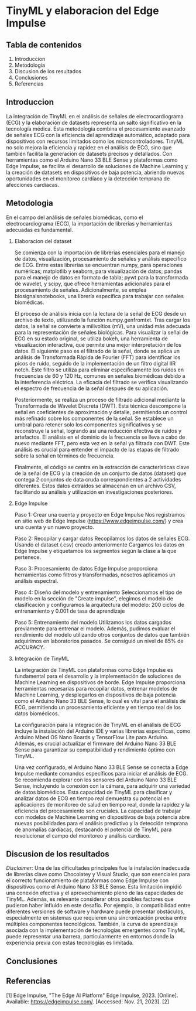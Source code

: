 # TinyML y elaboracion del Edge Impulse

## Tabla de contenidos
1. Introduccion
2. Metodologia
3. Discusion de los resultados
4. Conclusiones
5. Referencias

## Introduccion
La integración de TinyML en el análisis de señales de electrocardiograma (ECG) y la elaboración de datasets representa un salto significativo en la tecnología médica. Esta metodología combina el procesamiento avanzado de señales ECG con la eficiencia del aprendizaje automático, adaptado para dispositivos con recursos limitados como los microcontroladores. TinyML no solo mejora la eficiencia y rapidez en el análisis de ECG, sino que también facilita la generación de datasets precisos y detallados. Con herramientas como el Arduino Nano 33 BLE Sense y plataformas como Edge Impulse, se facilita el desarrollo de soluciones de Machine Learning y la creación de datasets en dispositivos de baja potencia, abriendo nuevas oportunidades en el monitoreo cardíaco y la detección temprana de afecciones cardíacas.

## Metodologia
En el campo del análisis de señales biomédicas, como el electrocardiograma (ECG), la importación de librerías y herramientas adecuadas es fundamental. 

1. Elaboracion del dataset

   Se comienza con la importación de librerías esenciales para el manejo de datos, visualización, procesamiento de señales y análisis específico de ECG. Entre estas librerías se encuentran numpy, para operaciones numéricas; matplotlib y seaborn, para visualización de datos; pandas para el manejo de datos en formato de tabla; pywt para la transformada de wavelet, y scipy, que ofrece herramientas adicionales para el procesamiento de señales. Adicionalmente, se emplea biosignalsnotebooks, una librería específica para trabajar con señales biomédicas.
   
   El proceso de análisis inicia con la lectura de la señal de ECG desde un archivo de texto, utilizando la función numpy.genfromtxt. Tras cargar los datos, la señal se convierte a milivoltios (mV), una unidad más adecuada para la representación de señales biológicas. Para visualizar la señal de ECG en su estado original, se utiliza bokeh, una herramienta de visualización interactiva, que permite una mejor interpretación de los datos. El siguiente paso es el filtrado de la señal, donde se aplica un análisis de Transformada Rápida de Fourier (FFT) para identificar los picos de ruido, seguido de la implementación de un filtro digital IIR notch. Este filtro se utiliza para eliminar específicamente los ruidos en frecuencias de 60 y 120 Hz, comunes en señales biomédicas debido a la interferencia eléctrica. La eficacia del filtrado se verifica visualizando el espectro de frecuencia de la señal después de su aplicación.
   
   Posteriormente, se realiza un proceso de filtrado adicional mediante la Transformada de Wavelet Discreta (DWT). Esta técnica descompone la señal en coeficientes de aproximación y detalle, permitiendo un control más refinado sobre los componentes de la señal. Se establece un umbral para retener solo los componentes significativos y se reconstruye la señal, logrando así una reducción efectiva de ruidos y artefactos. El análisis en el dominio de la frecuencia se lleva a cabo de nuevo mediante FFT, pero esta vez en la señal ya filtrada con DWT. Este análisis es crucial para entender el impacto de las etapas de filtrado sobre la señal en términos de frecuencia.
   
   Finalmente, el código se centra en la extracción de características clave de la señal de ECG y la creación de un conjunto de datos (dataset) que contega 2 conjuntos de data cruda correspondientes a 2 actividades diferentes. Estos datos extraídos se almacenan en un archivo CSV, facilitando su análisis y utilización en investigaciones posteriores.

2. Edge Impulse

   Paso 1: Crear una cuenta y proyecto en Edge Impulse
   Nos registramos en sitio web de Edge Impulse (https://www.edgeimpulse.com/) y crea una cuenta y un nuevo proyecto.

   Paso 2: Recopilar y cargar datos
   Recopilamos los datos de señales ECG. Usando el dataset (.csv) creado anteriormente
   Cargamos los datos en Edge Impulse y etiquetamos los segmentos según la clase a la que pertenece.

   Paso 3: Procesamiento de datos
   Edge Impulse proporciona herramientas como filtros y transformadas, nosotros aplicamos un análisis espectral.

   Paso 4: Diseño del modelo y entrenamiento
   Seleccionamos el tipo de modelo en la sección de "Create impulse", elegimos el modelo de clasificación y configuramos la arquitectura del modelo: 200 ciclos de entrenamiento y 0.001 de tasa de aprendizaje

   Paso 5: Entrenamiento del modelo
   Utilizamos los datos cargados previamente para entrenar el modelo. Además, pudimos evaluar el rendimiento del modelo utilizando otros conjuntos de datos que también adquirimos en laboratorios pasados. Se consiguió un nivel de 85% de ACCURACY.

4. Integración de TinyML

   La integración de TinyML con plataformas como Edge Impulse es fundamental para el desarrollo y la implementación de soluciones de Machine Learning en dispositivos de borde. Edge Impulse proporciona herramientas necesarias para recopilar datos, entrenar modelos de Machine Learning, y desplegarlos en dispositivos de baja potencia como el Arduino Nano 33 BLE Sense, lo cual es vital para el análisis de ECG, permitiendo un procesamiento eficiente y en tiempo real de los datos biomédicos.
   
   La configuración para la integración de TinyML en el análisis de ECG incluye la instalación del Arduino IDE y varias librerías específicas, como Arduino Mbed OS Nano Boards y TensorFlow Lite para Arduino. Además, es crucial actualizar el firmware del Arduino Nano 33 BLE Sense para garantizar su compatibilidad y rendimiento óptimo con TinyML.
   
   Una vez configurado, el Arduino Nano 33 BLE Sense se conecta a Edge Impulse mediante comandos específicos para iniciar el análisis de ECG. Se recomienda explorar con los sensores del Arduino Nano 33 BLE Sense, incluyendo la conexión con la cámara, para adquirir una variedad de datos biomédicos. Esta capacidad de TinyML para clasificar y analizar datos de ECG en tiempo real demuestra su potencial en aplicaciones de monitoreo de salud en tiempo real, donde la rapidez y la eficiencia del procesamiento son cruciales. La capacidad de trabajar con modelos de Machine Learning en dispositivos de baja potencia abre nuevas posibilidades para el análisis predictivo y la detección temprana de anomalías cardíacas, destacando el potencial de TinyML para revolucionar el campo del monitoreo y análisis cardíaco.

## Discusion de los resultados


*Disclaimer:* Una de las dificultades principales fue la instalación inadecuada de librerías clave como Chocolatey y Visual Studio, que son esenciales para el correcto funcionamiento de plataformas como Edge Impulse con dispositivos como el Arduino Nano 33 BLE Sense. Esta limitación impidió una conexión efectiva y el aprovechamiento pleno de las capacidades de TinyML. Además, es relevante considerar otros posibles factores que pudieron haber influido en este desafío. Por ejemplo, la compatibilidad entre diferentes versiones de software y hardware puede presentar obstáculos, especialmente en sistemas que requieren una sincronización precisa entre múltiples componentes tecnológicos. También, la curva de aprendizaje asociada con la implementación de tecnologías emergentes como TinyML puede representar una barrera, particularmente en entornos donde la experiencia previa con estas tecnologías es limitada.

## Conclusiones



## Referencias
[1]  Edge Impulse, "The Edge AI Platform" Edge Impulse, 2023. [Online]. Available: https://edgeimpulse.com/. [Accessed: Nov. 21, 2023].
[2] 


